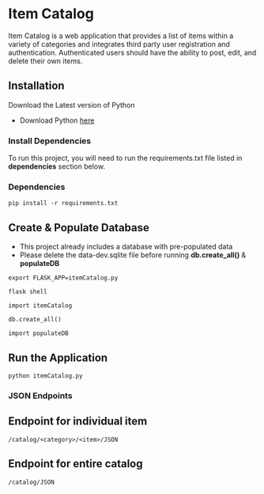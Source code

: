 
# Item Catalog

Item Catalog is a web application that provides a list of items
within a variety of categories and integrates third party
user registration and authentication. Authenticated users
should have the ability to post, edit, and delete their own items.

## Installation

Download the Latest version of Python

- Download Python [here](https://www.python.org/downloads/)

### Install Dependencies

To run this project, you will need to run the requirements.txt file
listed in **dependencies** section below.

### Dependencies

```
pip install -r requirements.txt
```

## Create & Populate Database

- This project already includes a database with pre-populated data
- Please delete the data-dev.sqlite file before running **db.create_all()** & **populateDB**

```
export FLASK_APP=itemCatalog.py
```

```
flask shell
```

```
import itemCatalog
```

```
db.create_all()
```

```
import populateDB
```

## Run the Application

```
python itemCatalog.py
```

### JSON Endpoints

## Endpoint for individual item

```
/catalog/<category>/<item>/JSON
```

## Endpoint for entire catalog

```
/catalog/JSON
```
